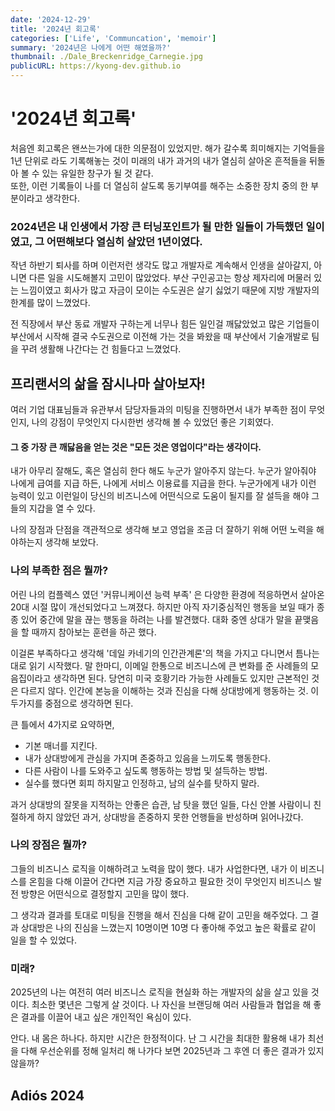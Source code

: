 ```yaml
---
date: '2024-12-29'
title: '2024년 회고록'
categories: ['Life', 'Communcation', 'memoir']
summary: '2024년은 나에게 어떤 해였을까?'
thumbnail: ./Dale_Breckenridge_Carnegie.jpg
publicURL: https://kyong-dev.github.io
---
```


# '2024년 회고록'

처음엔 회고록은 왠쓰는가에 대한 의문점이 있었지만. 해가 갈수록 희미해지는 기억들을 1년 단위로 라도 기록해놓는 것이 미래의 내가 과거의 내가 열심히 살아온 흔적들을 뒤돌아 볼 수 있는 유일한 창구가 될 것 같다. 
<br/>
또한, 이런 기록들이 나를 더 열심히 살도록 동기부여를 해주는 소중한 장치 중의 한 부분이라고 생각한다.

### 2024년은 내 인생에서 가장 큰 터닝포인트가 될 만한 일들이 가득했던 일이였고, 그 어떤해보다 열심히 살았던 1년이였다.

작년 하반기 퇴사를 하며 이런저런 생각도 많고 개발자로 계속해서 인생을 살아갈지, 아니면 다른 일을 시도해볼지 고민이 많았었다. 부산 구인공고는 항상 제자리에 머물러 있는 느낌이였고 회사가 많고 자금이 모이는 수도권은 살기 싫었기 때문에 지방 개발자의 한계를 많이 느꼈었다.

전 직장에서 부산 동료 개발자 구하는게 너무나 힘든 일인걸 깨닳았었고 많은 기업들이 부산에서 시작해 결국 수도권으로 이전해 가는 것을 봐왔을 때 부산에서 기술개발로 팀을 꾸려 생활해 나간다는 건 힘들다고 느꼈었다.

## 프리랜서의 삶을 잠시나마 살아보자!

여러 기업 대표님들과 유관부서 담당자들과의 미팅을 진행하면서 내가 부족한 점이 무엇인지, 나의 강점이 무엇인지 다시한번 생각해 볼 수 있었던 좋은 기회였다.

#### 그 중 가장 큰 깨닳음을 얻는 것은 "모든 것은 영업이다"라는 생각이다.

내가 아무리 잘해도, 혹은 열심히 한다 해도 누군가 알아주지 않는다. 누군가 알아줘야 나에게 급여를 지급 하든, 나에게 서비스 이용료를 지급을 한다. 누군가에게 내가 이런 능력이 있고 이런일이 당신의 비즈니스에 어떤식으로 도움이 될지를 잘 설득을 해야 그들의 지갑을 열 수 있다.

나의 장점과 단점을 객관적으로 생각해 보고 영업을 조금 더 잘하기 위해 어떤 노력을 해야하는지 생각해 보았다.

### 나의 부족한 점은 뭘까? 
어린 나의 컴플렉스 였던 '커뮤니케이션 능력 부족' 은 다양한 환경에 적응하면서 살아온 20대 시절 많이 개선되었다고 느껴졌다. 하지만 아직 자기중심적인 행동을 보일 때가 종종 있어 중간에 말을 끊는 행동을 하려는 나를 발견했다. 대화 중엔 상대가 말을 끝맺음을 할 때까지 참아보는 훈련을 하곤 했다. 

이걸론 부족하다고 생각해 '데일 카네기의 인간관계론'의 책을 가지고 다니면서 틈나는대로 읽기 시작했다. 말 한마디, 이메일 한통으로 비즈니스에 큰 변화를 준 사례들의 모음집이라고 생각하면 된다. 당연히 미국 호황기라 가능한 사례들도 있지만 근본적인 것은 다르지 않다. 인간에 본능을 이해하는 것과 진심을 다해 상대방에게 행동하는 것. 이 두가지를 중점으로 생각하면 된다. 

큰 틀에서 4가지로 요약하면, 

- 기본 매너를 지킨다.
- 내가 상대방에게 관심을 가지며 존중하고 있음을 느끼도록 행동한다.
- 다른 사람이 나를 도와주고 싶도록 행동하는 방법 및 설득하는 방법.
- 실수를 했다면 회피 하지말고 인정하고, 남의 실수를 탓하지 말라.

과거 상대방의 잘못을 지적하는 안좋은 습관, 남 탓을 했던 일들, 다신 안볼 사람이니 친절하게 하지 않았던 과거, 상대방을 존중하지 못한 언행들을 반성하며 읽어나갔다.

### 나의 장점은 뭘까?
그들의 비즈니스 로직을 이해하려고 노력을 많이 했다. 내가 사업한다면, 내가 이 비즈니스를 온힘을 다해 이끌어 간다면 지금 가장 중요하고 필요한 것이 무엇인지 비즈니스 발전 방향은 어떤식으로 결정할지 고민을 많이 했다.

그 생각과 결과를 토대로 미팅을 진행을 해서 진심을 다해 같이 고민을 해주었다. 그 결과 상대방은 나의 진심을 느꼈는지 10명이면 10명 다 좋아해 주었고 높은 확률로 같이 일을 할 수 있었다.


### 미래?
2025년의 나는 여전히 여러 비즈니스 로직을 현실화 하는 개발자의 삶을 살고 있을 것이다. 최소한 몇년은 그렇게 살 것이다. 나 자신을 브랜딩해 여러 사람들과 협업을 해 좋은 결과를 이끌어 내고 싶은 개인적인 욕심이 있다.

안다. 내 몸은 하나다. 하지만 시간은 한정적이다. 난 그 시간을 최대한 활용해 내가 최선을 다해 우선순위를 정해 일처리 해 나가다 보면 2025년과 그 후엔 더 좋은 결과가 있지 않을까?

## Adiós 2024

